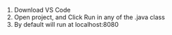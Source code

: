 1. Download VS Code
2. Open project, and Click Run in any of the .java class
3. By default will run at localhost:8080

